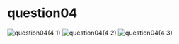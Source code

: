 # question04
![question04(4 1)](https://github.com/talharusman/pf-fall-23/assets/142867808/baa7b69c-7d8b-4f8f-8ee9-aebb7d3e4842)
![question04(4 2)](https://github.com/talharusman/pf-fall-23/assets/142867808/9157b0d8-1794-49ab-983e-a38064aa85c3)
![question04(4 3)](https://github.com/talharusman/pf-fall-23/assets/142867808/fc6bb75e-b011-4821-ab30-36a349b020be)

